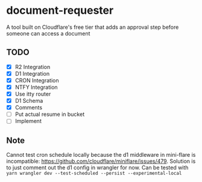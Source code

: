 # document-requester

A tool built on Cloudflare's free tier that adds an approval step before someone can access a document

## TODO

- [x] R2 Integration
- [x] D1 Integration
- [x] CRON Integration
- [x] NTFY Integration
- [x] Use itty router
- [x] D1 Schema
- [x] Comments
- [ ] Put actual resume in bucket
- [ ] Implement

## Note

Cannot test cron schedule locally because the d1 middleware in mini-flare is incompatible: https://github.com/cloudflare/miniflare/issues/479. Solution is to just comment out the d1 config in wrangler for now.
Can be tested with `yarn wrangler dev --test-scheduled --persist --experimental-local`
